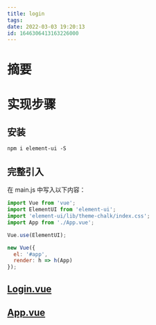 ```yaml
---
title: login
tags: 
date: 2022-03-03 19:20:13
id: 1646306413163226000
---
```

# 摘要

# 实现步骤

## 安装

```
npm i element-ui -S
```

## 完整引入

在 main.js 中写入以下内容：

```javascript
import Vue from 'vue';
import ElementUI from 'element-ui';
import 'element-ui/lib/theme-chalk/index.css';
import App from './App.vue';

Vue.use(ElementUI);

new Vue({
  el: '#app',
  render: h => h(App)
});
```

##  [Login.vue](src\components\Login.vue) 

##  [App.vue](src\App.vue) 
